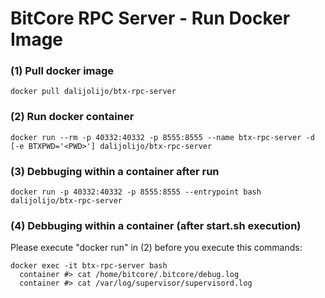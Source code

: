 # BitCore RPC Server - Run Docker Image

### (1) Pull docker image
```
docker pull dalijolijo/btx-rpc-server
```

### (2) Run docker container
```
docker run --rm -p 40332:40332 -p 8555:8555 --name btx-rpc-server -d [-e BTXPWD='<PWD>'] dalijolijo/btx-rpc-server
```

### (3) Debbuging within a container after run
```
docker run -p 40332:40332 -p 8555:8555 --entrypoint bash dalijolijo/btx-rpc-server
```

### (4) Debbuging within a container (after start.sh execution)
Please execute "docker run" in (2) before you execute this commands:
```
docker exec -it btx-rpc-server bash
  container #> cat /home/bitcore/.bitcore/debug.log
  container #> cat /var/log/supervisor/supervisord.log
```
